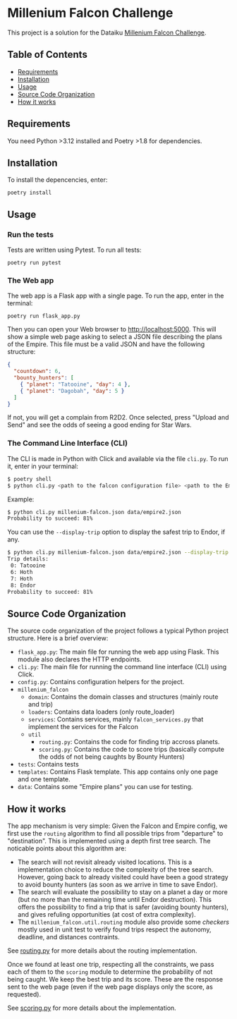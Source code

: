 # Millenium Falcon Challenge

This project is a solution for the Dataiku [Millenium Falcon Challenge](https://github.com/dataiku/millenium-falcon-challenge).

## Table of Contents

- [Requirements](#requirements)
- [Installation](#installation)
- [Usage](#usage)
- [Source Code Organization](#source-code-organization)
- [How it works](#how-it-works)

## Requirements

You need Python >3.12 installed and Poetry >1.8 for dependencies.

## Installation

To install the depencencies, enter:

```shell
poetry install
```

## Usage

### Run the tests

Tests are written using Pytest.
To run all tests:

```shell
poetry run pytest
```

### The Web app

The web app is a Flask app with a single page.
To run the app, enter in the terminal:

```shell
poetry run flask_app.py
```

Then you can open your Web browser to [http://localhost:5000](http://localhost:5000). This will show a simple web page asking to select a JSON file describing the plans of the Empire.
This file must be a valid JSON and have the following structure:

```json
{
  "countdown": 6,
  "bounty_hunters": [
    { "planet": "Tatooine", "day": 4 },
    { "planet": "Dagobah", "day": 5 }
  ]
}
```

If not, you will get a complain from R2D2.
Once selected, press "Upload and Send" and see the odds of seeing a good ending for Star Wars.

### The Command Line Interface (CLI)

The CLI is made in Python with Click and available via the file `cli.py`.
To run it, enter in your terminal:

```bash
$ poetry shell
$ python cli.py <path to the falcon configuration file> <path to the Empire plans file>
```

Example:

```bash
$ python cli.py millenium-falcon.json data/empire2.json
Probability to succeed: 81%
```

You can use the `--display-trip` option to display the safest trip to Endor, if any.

```bash
$ python cli.py millenium-falcon.json data/empire2.json --display-trip
Trip details:
 0: Tatooine
 6: Hoth
 7: Hoth
 8: Endor
Probability to succeed: 81%
```

## Source Code Organization

The source code organization of the project follows a typical Python project structure.
Here is a brief overview:

- `flask_app.py`: The main file for running the web app using Flask. This module also declares the HTTP endpoints.
- `cli.py`: The main file for running the command line interface (CLI) using Click.
- `config.py`: Contains configuration helpers for the project.
- `millenium_falcon`
  - `domain`: Contains the domain classes and structures (mainly route and trip)
  - `loaders`: Contains data loaders (only route_loader)
  - `services`: Contains services, mainly `falcon_services.py` that implement the services for the Falcon
  - `util`
    - `routing.py`: Contains the code for finding trip accross planets.
    - `scoring.py`: Contains the code to score trips (basically compute the odds of not being caughts by Bounty Hunters)
- `tests`: Contains tests
- `templates`: Contains Flask template. This app contains only one page and one template.
- `data`: Contains some "Empire plans" you can use for testing.

## How it works

The app mechanism is very simple: Given the Falcon and Empire config, we first use the `routing` algorithm to find all possible trips from "departure" to "destination".
This is implemented using a depth first tree search.
The noticable points about this algorithm are:

- The search will not revisit already visited locations. This is a implementation choice to reduce the complexity of the tree search. However, going back to already visited could have been a good strategy to avoid bounty hunters (as soon as we arrive in time to save Endor).
- The search will evaluate the possibility to stay on a planet a day or more (but no more than the remaining time until Endor destruction). This offers the possibility to find a trip that is safer (avoiding bounty hunters), and gives refuling opportunities (at cost of extra complexity).
- The `millenium_falcon.util.routing` module also provide some _checkers_ mostly used in unit test to verify found trips respect the autonomy, deadline, and distances contraints.

See [routing.py](millenium_falcon/util/routing.py) for more details about the routing implementation.

Once we found at least one trip, respecting all the constraints, we pass each of them to the `scoring` module to determine the probability of not being caught.
We keep the best trip and its score. These are the response sent to the web page (even if the web page displays only the score, as requested).

See [scoring.py](millenium_falcon/util/scoring.py) for more details about the implementation.
